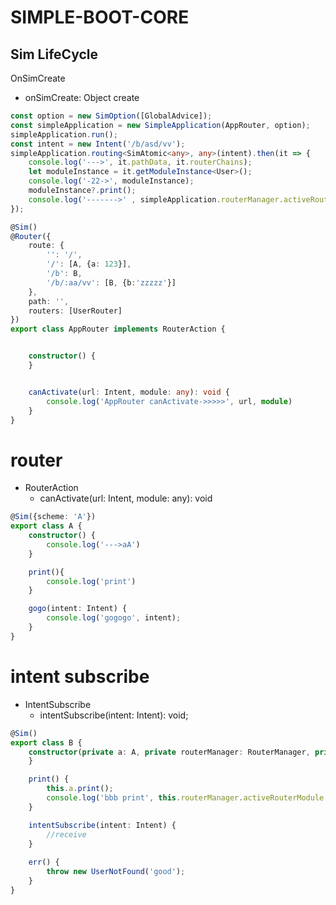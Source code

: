 SIMPLE-BOOT-CORE
===

## Sim LifeCycle
OnSimCreate
* onSimCreate: Object create 

```typescript
const option = new SimOption([GlobalAdvice]);
const simpleApplication = new SimpleApplication(AppRouter, option);
simpleApplication.run();
const intent = new Intent('/b/asd/vv');
simpleApplication.routing<SimAtomic<any>, any>(intent).then(it => {
    console.log('--->', it.pathData, it.routerChains);
    let moduleInstance = it.getModuleInstance<User>();
    console.log('-22->', moduleInstance);
    moduleInstance?.print();
    console.log('------->' , simpleApplication.routerManager.activeRouterModule)
});
```


```typescript
@Sim()
@Router({
    route: {
        '': '/',
        '/': [A, {a: 123}],
        '/b': B,
        '/b/:aa/vv': [B, {b:'zzzzz'}]
    },
    path: '',
    routers: [UserRouter]
})
export class AppRouter implements RouterAction {


    constructor() {
    }


    canActivate(url: Intent, module: any): void {
        console.log('AppRouter canActivate->>>>>', url, module)
    }
}
```
# router
- RouterAction
  - canActivate(url: Intent, module: any): void

```typescript
@Sim({scheme: 'A'})
export class A {
    constructor() {
        console.log('--->aA')
    }

    print(){
        console.log('print')
    }

    gogo(intent: Intent) {
        console.log('gogogo', intent);
    }
}


```

# intent subscribe
- IntentSubscribe
  - intentSubscribe(intent: Intent): void;
```typescript
@Sim()
export class B {
    constructor(private a: A, private routerManager: RouterManager, private simstanceManager: SimstanceManager) {
    }

    print() {
        this.a.print();
        console.log('bbb print', this.routerManager.activeRouterModule.pathData.aa)
    }

    intentSubscribe(intent: Intent) {
        //receive    
    }
    
    err() {
        throw new UserNotFound('good');
    }
}

```
